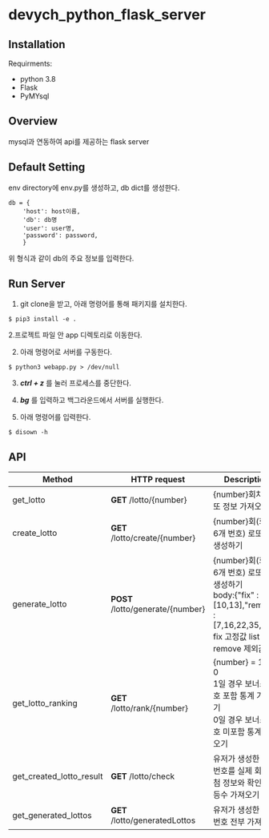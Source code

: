 # devych_python_flask_server


## Installation


Requirments:
- python 3.8
- Flask
- PyMYsql


## Overview

mysql과 연동하여 api를 제공하는 flask server


## Default Setting

env directory에 env.py를 생성하고, db dict를 생성한다.

```buildoutcfg
db = {
    'host': host이름,
    'db': db명
    'user': user명,
    'password': password,
    }
```

위 형식과 같이 db의 주요 정보를 입력한다.

## Run Server

1. git clone을 받고, 아래 명령어를 통해 패키지를 설치한다.
```shell script
$ pip3 install -e .
``` 

2.프로젝트 파일 안 app 디렉토리로 이동한다.

2. 아래 명령어로 서버를 구동한다. 
```shell script
$ python3 webapp.py > /dev/null
```

3. **_ctrl + z_** 를 눌러 프로세스를 중단한다.

4. **_bg_** 를 입력하고 백그라운드에서 서버를 실행한다.

5. 아래 명령어를 입력한다.
```shell script
$ disown -h
```


## API

| Method                  | HTTP request                  | Description                         |
| ----------------        | ----------------------------- | ----------------------------------- |
| get_lotto               | **GET** /lotto/{number}       | {number}회차 로또 정보 가져오기           |
| create_lotto            | **GET** /lotto/create/{number}| {number}회(회당 6개 번호) 로또 번호 생성하기|
| generate_lotto          | **POST** /lotto/generate/{number}| {number}회(회당 6개 번호) 로또 번호 생성하기<br />body:{"fix" : [10,13],"remove" : [7,16,22,35,43]}<br />fix 고정값 list<br /> remove 제외값 list|
| get_lotto_ranking       | **GET** /lotto/rank/{number}  | {number} = 1 or 0 <br> 1일 경우 보너스 번호 포함 통계 가져오기<br> 0일 경우 보너스 번호 미포함 통계 가져오기|
| get_created_lotto_result| **GET** /lotto/check          | 유저가 생성한 로또번호를 실제 회차 당첨 정보와 확인 후 등수 가져오기|
| get_generated_lottos| **GET** /lotto/generatedLottos          | 유저가 생성한 로또번호 전부 가져오기|
